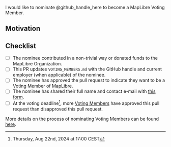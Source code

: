 I would like to nominate @github_handle_here to become a MapLibre Voting Member.

## Motivation

<!-- Explain here why you believe your nominee should be a Voting Member. -->

## Checklist

- [ ] The nominee contributed in a non-trivial way or donated funds to the MapLibre Organization.
- [ ] This PR updates `VOTING_MEMBERS.md` with the GitHub handle and current employer (when applicable) of the nominee.
- [ ] The nominee has approved the pull request to indicate they want to be a Voting Member of MapLibre.
- [ ] The nominee has shared their full name and contact e-mail with [this form](https://share-eu1.hsforms.com/1OcrNFreTRMqPRb0_PlOt3gfn2ab).
- [ ] At the voting deadline[^1], more [Voting Members](https://github.com/maplibre/maplibre/blob/main/VOTING_MEMBERS.md) have approved this pull request than disapproved this pull request.

More details on the process of nominating Voting Members can be found [here](https://github.com/maplibre/maplibre/issues/376).

[^1]: Thursday, Aug 22nd, 2024 at 17:00 CEST
